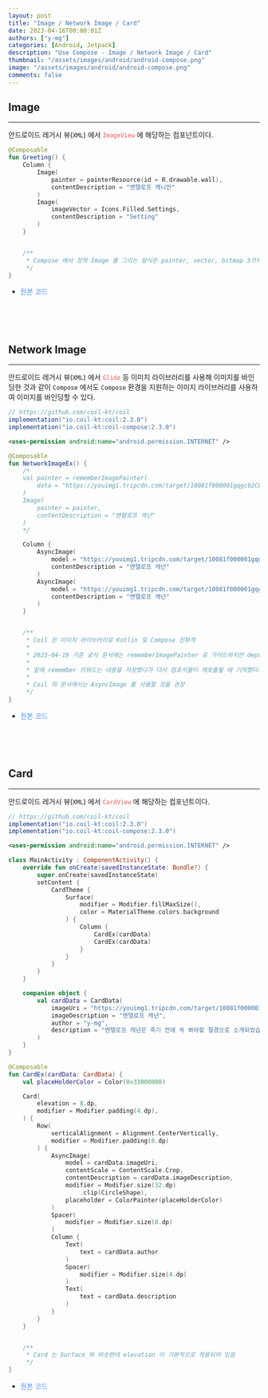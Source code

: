 ```yaml
---
layout: post
title: "Image / Network Image / Card"
date: 2023-04-16T00:00:01Z
authors: ["y-mg"]
categories: [Android, Jetpack]
description: "Use Compose - Image / Network Image / Card"
thumbnail: "/assets/images/android/android-compose.png"
image: "/assets/images/android/android-compose.png"
comments: false
---
```


## Image
***
안드로이드 레거시 뷰(`XML`) 에서 <code style="color: #eb5657;">ImageView</code> 에 해당하는 컴포넌트이다.
<br/>

```kotlin
@Composable
fun Greeting() {
    Column {
        Image(
            painter = painterResource(id = R.drawable.wall),
            contentDescription = "엔텔로프 캐니언"
        )
        Image(
            imageVector = Icons.Filled.Settings,
            contentDescription = "Setting"
        )
    }


    /**
     * Compose 에서 정적 Image 를 그리는 방식은 painter, vector, bitmap 3가지
     */
}
```
- <span onClick="window.open('https://github.com/y-mg/compose-study/blob/main/10.%20Image/app/src/main/java/com/ymg/compose/image/MainActivity.kt');" style="cursor:pointer; color: #5495ff;">원본 코드</span>
<br/>
<br/>
<br/>



## Network Image
***
안드로이드 레거시 뷰(`XML`) 에서 <code style="color: #eb5657;">Glide</code> 등 이미지 라이브러리를 사용해 이미지를 바인딩한 것과 같이 `Compose` 에서도 `Compose` 환경을 지원하는 이미지 라이브러리를 사용하여 이미지를 바인딩할 수 있다.
<br/>

```gradle
// https://github.com/coil-kt/coil
implementation("io.coil-kt:coil:2.3.0")
implementation("io.coil-kt:coil-compose:2.3.0")
```

```xml
<uses-permission android:name="android.permission.INTERNET" />
```

```kotlin
@Composable
fun NetworkImageEx() {
    /*
    val painter = rememberImagePainter(
        data = "https://youimg1.tripcdn.com/target/10081f000001gqgcb2CEB.jpg?proc=source%2Ftrip"
    )
    Image(
        painter = painter,
        contentDescription = "엔텔로프 캐넌"
    )
    */

    Column {
        AsyncImage(
            model = "https://youimg1.tripcdn.com/target/10081f000001gqgcb2CEB.jpg?proc=source%2Ftrip",
            contentDescription = "엔텔로프 캐넌"
        )
        AsyncImage(
            model = "https://youimg1.tripcdn.com/target/10081f000001gqgcb2CEB.jpg?proc=source%2Ftrip",
            contentDescription = "엔텔로프 캐넌"
        )
    }


    /**
     * Coil 은 이미지 라이브러리로 Kotlin 및 Compose 친화적
     *
     * 2023-04-19 기준 공식 문서에는 rememberImagePainter 로 가이드하지만 deprecated 됨
     *
     * 앞에 remember 키워드는 내용을 저장했다가 다시 컴포저블이 재호출될 때 기억했다가 알려준다는 의미
     *
     * Coil 의 문서에서는 AsyncImage 를 사용할 것을 권장
     */
}
```
- <span onClick="window.open('https://github.com/y-mg/compose-study/blob/main/11.%20NetworkImage/app/src/main/java/com/ymg/compose/networkimage/MainActivity.kt');" style="cursor:pointer; color: #5495ff;">원본 코드</span>
<br/>
<br/>
<br/>



## Card
***
안드로이드 레거시 뷰(`XML`) 에서 <code style="color: #eb5657;">CardView</code> 에 해당하는 컴포넌트이다.
<br/>

```gradle
// https://github.com/coil-kt/coil
implementation("io.coil-kt:coil:2.3.0")
implementation("io.coil-kt:coil-compose:2.3.0")
```

```xml
<uses-permission android:name="android.permission.INTERNET" />
```

```kotlin
class MainActivity : ComponentActivity() {
    override fun onCreate(savedInstanceState: Bundle?) {
        super.onCreate(savedInstanceState)
        setContent {
            CardTheme {
                Surface(
                    modifier = Modifier.fillMaxSize(),
                    color = MaterialTheme.colors.background
                ) {
                    Column {
                        CardEx(cardData)
                        CardEx(cardData)
                    }
                }
            }
        }
    }

    companion object {
        val cardData = CardData(
            imageUri = "https://youimg1.tripcdn.com/target/10081f000001gqgcb2CEB.jpg?proc=source%2Ftrip",
            imageDescription = "엔텔로프 캐년",
            author = "y-mg",
            description = "엔텔로프 캐년은 죽기 전에 꼭 봐야할 절경으로 소개되었습니다."
        )
    }
}

@Composable
fun CardEx(cardData: CardData) {
    val placeHolderColor = Color(0x33000000)

    Card(
        elevation = 8.dp,
        modifier = Modifier.padding(4.dp),
    ) {
        Row(
            verticalAlignment = Alignment.CenterVertically,
            modifier = Modifier.padding(8.dp)
        ) {
            AsyncImage(
                model = cardData.imageUri,
                contentScale = ContentScale.Crop,
                contentDescription = cardData.imageDescription,
                modifier = Modifier.size(32.dp)
                    .clip(CircleShape),
                placeholder = ColorPainter(placeHolderColor)
            )
            Spacer(
                modifier = Modifier.size(8.dp)
            )
            Column {
                Text(
                    text = cardData.author
                )
                Spacer(
                    modifier = Modifier.size(4.dp)
                )
                Text(
                    text = cardData.description
                )
            }
        }
    }


    /**
     * Card 는 Surface 와 비슷한데 elevation 이 기본적으로 적용되어 있음
     */
}
```
- <span onClick="window.open('https://github.com/y-mg/compose-study/blob/main/12.%20Card/app/src/main/java/com/ymg/compose/card/MainActivity.kt');" style="cursor:pointer; color: #5495ff;">원본 코드</span>